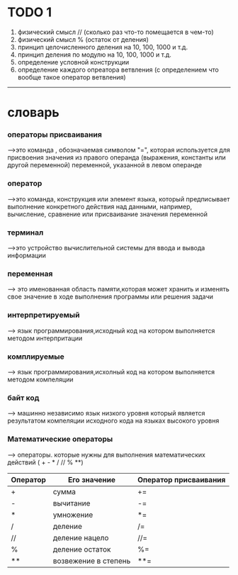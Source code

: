 # TODO 1

1) физический смысл // (сколько раз что-то помещается в чем-то)
2) физический смысл % (остаток от деления)
3) принцип целочисленного деления на 10, 100, 1000 и т.д.
4) принцип деления по модулю на 10, 100, 1000 и т.д.
5) определение условной конструкции
6) определение каждого опреатора ветвления (с определением что вообще такое оператор ветвления)


-----

# словарь

### операторы присваивания
-->это команда , обозначаемая символом "=", которая используется для присвоения значения из правого операнда (выражения, константы или другой переменной) переменной, указанной в левом операнде

### оператор
 -->это команда, конструкция или элемент языка, который предписывает выполнение конкретного действия над данными, например, вычисление, сравнение или присваивание значения переменной

### терминал
-->это устройство вычислительной системы  для ввода и вывода информации

### переменная
--> это именованная область памяти,которая может хранить и изменять свое значение в ходе выполнения программы или решения задачи

### интерпретируемый
--> язык программирования,исходный код на котором выполняется методом интерпритации

### комплируемые  
--> язык программирования,исхолный код на котором выполняется методом компеляции

### байт код  
--> машинно независимо язык низкого уровня который является результатом компеляции исходного кода на языках высокого уровня

### Математические  операторы
--> операторы. которые нужны для выполнения математических действий ( + - * / // % **)


| Оператор | Его значение| Оператор присваивания
|-------------|-------------| -----------------|
|+|сумма| += |
|-|вычитание| -= |
|*|умножение| *= |
|/|деление| /= |
|//|деление нацело| //= |
|%|деление остаток| %= |
|**|возвежение в степень| **= |
